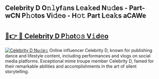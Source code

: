 ## Celebrity D O𝚗𝚕yf𝚊ns L𝚎a𝚔ed N𝚞𝚍es - Part-wCN P𝚑𝚘tos Vi𝚍𝚎o - H𝚘𝚝 Part L𝚎a𝚔s aCAWe

# <h2><a href="http://kf1cd8.oniu.top/?m=Celebrity+D">🔗👉 🔴 Celebrity D P𝚑ot𝚘𝚜 V𝚒d𝚎o</a></h2>

[![Celebrity D Nu𝚍e𝚜](https://i.imgur.com/0qMVB7G.gif)](http://kf1cd8.oniu.top/?m=Celebrity+D)
Online influencer Celebrity D, known for publishing dance and lifestyle content, including performances and vlogs on social media platforms. Exceptional mime troupe member Celebrity D, famed for their remarkable abilities and accomplishments in the art of silent storytelling.  
